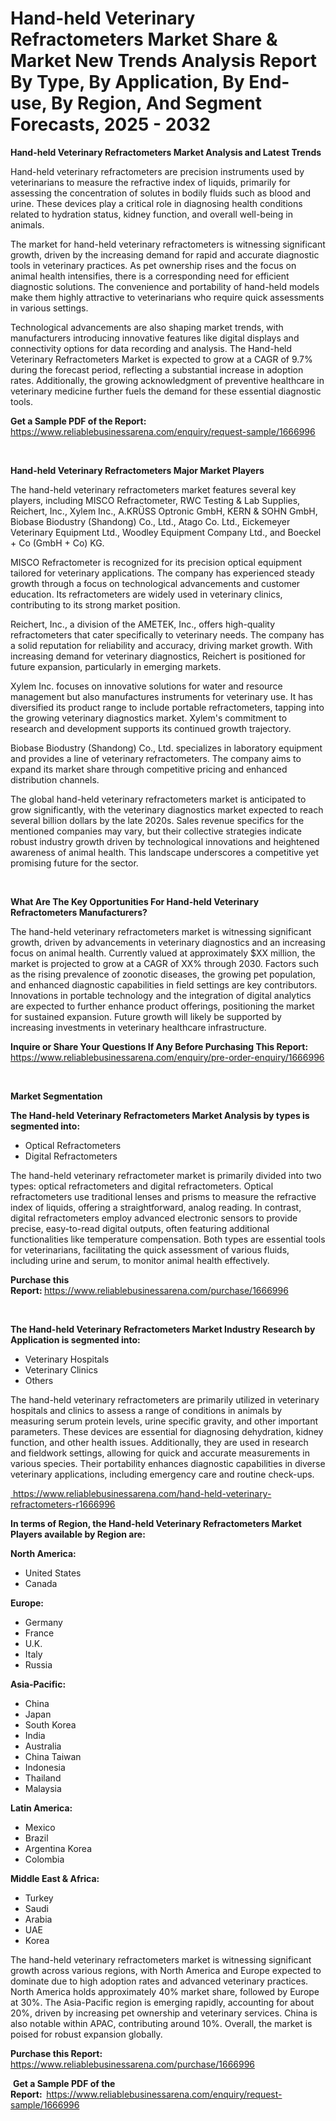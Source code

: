 <p><h1>Hand-held Veterinary Refractometers Market Share & Market New Trends Analysis Report By Type, By Application, By End-use, By Region, And Segment Forecasts, 2025 - 2032</h1></p><p><strong>Hand-held Veterinary Refractometers Market Analysis and Latest Trends</strong></p>
<p><p>Hand-held veterinary refractometers are precision instruments used by veterinarians to measure the refractive index of liquids, primarily for assessing the concentration of solutes in bodily fluids such as blood and urine. These devices play a critical role in diagnosing health conditions related to hydration status, kidney function, and overall well-being in animals.</p><p>The market for hand-held veterinary refractometers is witnessing significant growth, driven by the increasing demand for rapid and accurate diagnostic tools in veterinary practices. As pet ownership rises and the focus on animal health intensifies, there is a corresponding need for efficient diagnostic solutions. The convenience and portability of hand-held models make them highly attractive to veterinarians who require quick assessments in various settings.</p><p>Technological advancements are also shaping market trends, with manufacturers introducing innovative features like digital displays and connectivity options for data recording and analysis. The Hand-held Veterinary Refractometers Market is expected to grow at a CAGR of 9.7% during the forecast period, reflecting a substantial increase in adoption rates. Additionally, the growing acknowledgment of preventive healthcare in veterinary medicine further fuels the demand for these essential diagnostic tools.</p></p>
<p><strong>Get a Sample PDF of the Report:&nbsp;</strong> <a href="https://www.reliablebusinessarena.com/enquiry/request-sample/1666996?utm_campaign=3047&utm_medium=2&utm_source=Github&utm_content=ia&utm_term=16042025&utm_id=hand-held-veterinary-refractometers">https://www.reliablebusinessarena.com/enquiry/request-sample/1666996</a></p>
<p>&nbsp;</p>
<p><strong>Hand-held Veterinary Refractometers Major Market Players</strong></p>
<p><p>The hand-held veterinary refractometers market features several key players, including MISCO Refractometer, RWC Testing & Lab Supplies, Reichert, Inc., Xylem Inc., A.KRÜSS Optronic GmbH, KERN & SOHN GmbH, Biobase Biodustry (Shandong) Co., Ltd., Atago Co. Ltd., Eickemeyer Veterinary Equipment Ltd., Woodley Equipment Company Ltd., and Boeckel + Co (GmbH + Co) KG.</p><p>MISCO Refractometer is recognized for its precision optical equipment tailored for veterinary applications. The company has experienced steady growth through a focus on technological advancements and customer education. Its refractometers are widely used in veterinary clinics, contributing to its strong market position.</p><p>Reichert, Inc., a division of the AMETEK, Inc., offers high-quality refractometers that cater specifically to veterinary needs. The company has a solid reputation for reliability and accuracy, driving market growth. With increasing demand for veterinary diagnostics, Reichert is positioned for future expansion, particularly in emerging markets.</p><p>Xylem Inc. focuses on innovative solutions for water and resource management but also manufactures instruments for veterinary use. It has diversified its product range to include portable refractometers, tapping into the growing veterinary diagnostics market. Xylem's commitment to research and development supports its continued growth trajectory.</p><p>Biobase Biodustry (Shandong) Co., Ltd. specializes in laboratory equipment and provides a line of veterinary refractometers. The company aims to expand its market share through competitive pricing and enhanced distribution channels.</p><p>The global hand-held veterinary refractometers market is anticipated to grow significantly, with the veterinary diagnostics market expected to reach several billion dollars by the late 2020s. Sales revenue specifics for the mentioned companies may vary, but their collective strategies indicate robust industry growth driven by technological innovations and heightened awareness of animal health. This landscape underscores a competitive yet promising future for the sector.</p></p>
<p>&nbsp;</p>
<p><strong>What Are The Key Opportunities For Hand-held Veterinary Refractometers Manufacturers?</strong></p>
<p><p>The hand-held veterinary refractometers market is witnessing significant growth, driven by advancements in veterinary diagnostics and an increasing focus on animal health. Currently valued at approximately $XX million, the market is projected to grow at a CAGR of XX% through 2030. Factors such as the rising prevalence of zoonotic diseases, the growing pet population, and enhanced diagnostic capabilities in field settings are key contributors. Innovations in portable technology and the integration of digital analytics are expected to further enhance product offerings, positioning the market for sustained expansion. Future growth will likely be supported by increasing investments in veterinary healthcare infrastructure.</p></p>
<p><strong>Inquire or Share Your Questions If Any Before Purchasing This Report:</strong> <a href="https://www.reliablebusinessarena.com/enquiry/pre-order-enquiry/1666996?utm_campaign=3047&utm_medium=2&utm_source=Github&utm_content=ia&utm_term=16042025&utm_id=hand-held-veterinary-refractometers">https://www.reliablebusinessarena.com/enquiry/pre-order-enquiry/1666996</a></p>
<p>&nbsp;</p>
<p><strong>Market Segmentation</strong></p>
<p><strong>The Hand-held Veterinary Refractometers Market Analysis by types is segmented into:</strong></p>
<p><ul><li>Optical Refractometers</li><li>Digital Refractometers</li></ul></p>
<p><p>The hand-held veterinary refractometer market is primarily divided into two types: optical refractometers and digital refractometers. Optical refractometers use traditional lenses and prisms to measure the refractive index of liquids, offering a straightforward, analog reading. In contrast, digital refractometers employ advanced electronic sensors to provide precise, easy-to-read digital outputs, often featuring additional functionalities like temperature compensation. Both types are essential tools for veterinarians, facilitating the quick assessment of various fluids, including urine and serum, to monitor animal health effectively.</p></p>
<p><strong>Purchase this Report:&nbsp;</strong><a href="https://www.reliablebusinessarena.com/purchase/1666996?utm_campaign=3047&utm_medium=2&utm_source=Github&utm_content=ia&utm_term=16042025&utm_id=hand-held-veterinary-refractometers">https://www.reliablebusinessarena.com/purchase/1666996</a></p>
<p>&nbsp;</p>
<p><strong>The Hand-held Veterinary Refractometers Market Industry Research by Application is segmented into:</strong></p>
<p><ul><li>Veterinary Hospitals</li><li>Veterinary Clinics</li><li>Others</li></ul></p>
<p><p>The hand-held veterinary refractometers are primarily utilized in veterinary hospitals and clinics to assess a range of conditions in animals by measuring serum protein levels, urine specific gravity, and other important parameters. These devices are essential for diagnosing dehydration, kidney function, and other health issues. Additionally, they are used in research and fieldwork settings, allowing for quick and accurate measurements in various species. Their portability enhances diagnostic capabilities in diverse veterinary applications, including emergency care and routine check-ups.</p></p>
<p><a href="https://www.reliablebusinessarena.com/hand-held-veterinary-refractometers-r1666996?utm_campaign=3047&utm_medium=2&utm_source=Github&utm_content=ia&utm_term=16042025&utm_id=hand-held-veterinary-refractometers">&nbsp;https://www.reliablebusinessarena.com/hand-held-veterinary-refractometers-r1666996</a></p>
<p><strong>In terms of Region, the Hand-held Veterinary Refractometers Market Players available by Region are:</strong></p>
<p>
    <p> <strong> North America: </strong>
        <ul>
            <li>United States</li>
            <li>Canada</li>
        </ul>
        </p> 
    <p> <strong> Europe: </strong>
        <ul>
            <li>Germany</li>
            <li>France</li>
            <li>U.K.</li>
            <li>Italy</li>
            <li>Russia</li>
        </ul>
        </p> 
    <p> <strong> Asia-Pacific: </strong>
        <ul>
            <li>China</li>
            <li>Japan</li>
            <li>South Korea</li>
            <li>India</li>
            <li>Australia</li>
            <li>China Taiwan</li>
            <li>Indonesia</li>
            <li>Thailand</li>
            <li>Malaysia</li>
        </ul>
        </p> 
    <p> <strong> Latin America: </strong>
        <ul>
            <li>Mexico</li>
            <li>Brazil</li>
            <li>Argentina Korea</li>
            <li>Colombia</li>
        </ul>
        </p> 
    <p> <strong> Middle East & Africa: </strong>
        <ul>
            <li>Turkey</li>
            <li>Saudi</li>
            <li>Arabia</li>
            <li>UAE</li>
            <li>Korea</li>
        </ul>
    </p>
    </p>
<p><p>The hand-held veterinary refractometers market is witnessing significant growth across various regions, with North America and Europe expected to dominate due to high adoption rates and advanced veterinary practices. North America holds approximately 40% market share, followed by Europe at 30%. The Asia-Pacific region is emerging rapidly, accounting for about 20%, driven by increasing pet ownership and veterinary services. China is also notable within APAC, contributing around 10%. Overall, the market is poised for robust expansion globally.</p></p>
<p><strong>Purchase this Report: </strong><a href="https://www.reliablebusinessarena.com/purchase/1666996?utm_campaign=3047&utm_medium=2&utm_source=Github&utm_content=ia&utm_term=16042025&utm_id=hand-held-veterinary-refractometers">https://www.reliablebusinessarena.com/purchase/1666996</a></p>
<p>&nbsp;<strong>Get a Sample PDF of the Report:&nbsp;&nbsp;</strong><a href="https://www.reliablebusinessarena.com/enquiry/request-sample/1666996?utm_campaign=3047&utm_medium=2&utm_source=Github&utm_content=ia&utm_term=16042025&utm_id=hand-held-veterinary-refractometers">https://www.reliablebusinessarena.com/enquiry/request-sample/1666996</a></p>
<p><strong></strong></p>
<p><p></p><p></p><p></p></p>